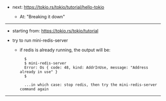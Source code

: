 - next: <https://tokio.rs/tokio/tutorial/hello-tokio>

    - At: "Breaking it down"

---

- starting from: <https://tokio.rs/tokio/tutorial>

- try to run mini-redis-server

    - if redis is already running, the output will be:

            $
            $ mini-redis-server
            Error: Os { code: 48, kind: AddrInUse, message: "Address already in use" }
            $

            ...in which case: stop redis, then try the mini-redis-server command again

---


